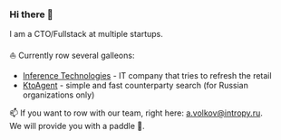 ### Hi there 👋

I am a CTO/Fullstack at multiple startups.

⛵ Currently row several galleons:
- [Inference Technologies](https://intropy.ru) - IT company that tries to refresh the retail
- [KtoAgent](https://ktoagent.ru) - simple and fast counterparty search (for Russian organizations only)

📫 If you want to row with our team, right here: a.volkov@intropy.ru.  
We will provide you with a paddle 🚣.
